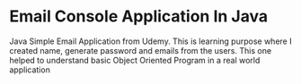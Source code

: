 # Email Console Application In Java
Java Simple Email Application from Udemy. This is learning purpose where I created name, generate password and emails from the users. This one helped to understand basic Object Oriented Program in a real world application
